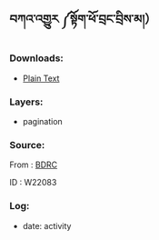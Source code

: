 ## བཀའ་འགྱུར ༼སྟོག་ཕོ་བྲང་བྲིས་མ།）

### Downloads:
- [Plain Text](https://github.com/OpenPecha/P000003/releases/download/v01/3.zip)

### Layers:
- pagination

### Source: 
From : [BDRC](https://www.tbrc.org/?locale=bo#!rid=W22083)

ID : W22083


### Log:
- date: activity
